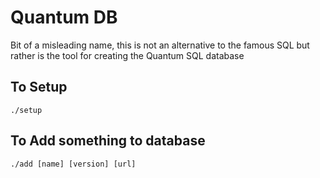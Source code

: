 # Quantum DB
Bit of a misleading name, this is not an alternative to the famous SQL but rather is the tool for creating the Quantum SQL database

## To Setup
`./setup`
## To Add something to database
`./add [name] [version] [url]`
